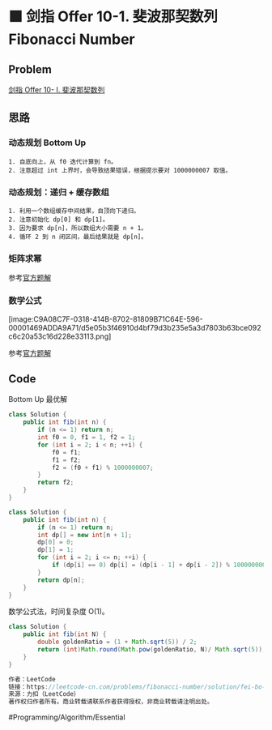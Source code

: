 # 🟩 剑指 Offer 10-1. 斐波那契数列 Fibonacci Number

## Problem

[剑指 Offer 10- I. 斐波那契数列](https://leetcode-cn.com/problems/fei-bo-na-qi-shu-lie-lcof/) 

## 思路

### 动态规划 Bottom Up

	1. 自底向上，从 f0 迭代计算到 fn。
	2. 注意超过 int 上界时，会导致结果错误，根据提示要对 1000000007 取值。

### 动态规划：递归 + 缓存数组

	1. 利用一个数组缓存中间结果，自顶向下递归。
	2. 注意初始化 dp[0] 和 dp[1]。
	3. 因为要求 dp[n]，所以数组大小需要 n + 1。
	4. 循环 2 到 n 闭区间，最后结果就是 dp[n]。

### 矩阵求幂

参考[官方题解](https://leetcode-cn.com/problems/fibonacci-number/solution/fei-bo-na-qi-shu-by-leetcode/)

### 数学公式

[image:C9A08C7F-0318-414B-8702-81809B71C64E-596-00001469ADDA9A71/d5e05b3f46910d4bf79d3b235e5a3d7803b63bce092c6c20a53c16d228e33113.png]

参考[官方题解](https://leetcode-cn.com/problems/fibonacci-number/solution/fei-bo-na-qi-shu-by-leetcode/)

## Code

Bottom Up 最优解

```java
class Solution {
    public int fib(int n) {
        if (n <= 1) return n;
        int f0 = 0, f1 = 1, f2 = 1;
        for (int i = 2; i < n; ++i) {
            f0 = f1;
            f1 = f2;
            f2 = (f0 + f1) % 1000000007;
        }
        return f2;
    }
}
```

```java
class Solution {
    public int fib(int n) {
        if (n <= 1) return n;
        int dp[] = new int[n + 1];
        dp[0] = 0;
        dp[1] = 1;
        for (int i = 2; i <= n; ++i) {
            if (dp[i] == 0) dp[i] = (dp[i - 1] + dp[i - 2]) % 1000000007;
        }
        return dp[n];
    }
}
```

数学公式法，时间复杂度 O(1)。

```java
class Solution {
    public int fib(int N) {
        double goldenRatio = (1 + Math.sqrt(5)) / 2;
        return (int)Math.round(Math.pow(goldenRatio, N)/ Math.sqrt(5));
    }
}

作者：LeetCode
链接：https://leetcode-cn.com/problems/fibonacci-number/solution/fei-bo-na-qi-shu-by-leetcode/
来源：力扣（LeetCode）
著作权归作者所有。商业转载请联系作者获得授权，非商业转载请注明出处。
```

#Programming/Algorithm/Essential

